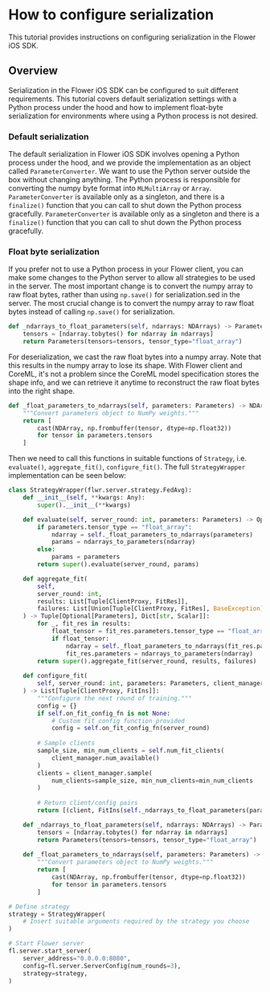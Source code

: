 # How to configure serialization

This tutorial provides instructions on configuring serialization in the Flower iOS SDK.

## Overview

Serialization in the Flower iOS SDK can be configured to suit different requirements. This tutorial covers default serialization settings with a Python process under the hood and how to implement float-byte serialization for environments where using a Python process is not desired.


### Default serialization

The default serialization in Flower iOS SDK involves opening a Python process under the hood, and we provide the implementation as an object called ``ParameterConverter``. We want to use the Python server outside the box without changing anything. The Python process is responsible for converting the numpy byte format into `MLMultiArray` or `Array`. ``ParameterConverter`` is available only as a singleton, and there is a `finalize()` function that you can call to shut down the Python process gracefully. ``ParameterConverter`` is available only as a singleton and there is a `finalize()` function that you can call to shut down the Python process gracefully.

### Float byte serialization

If you prefer not to use a Python process in your Flower client, you can make some changes to the Python server to allow all strategies to be used in the server. The most important change is to convert the numpy array to raw float bytes, rather than using `np.save()` for serialization.sed in the server. The most crucial change is to convert the numpy array to raw float bytes instead of calling `np.save()` for serialization.

```python
def _ndarrays_to_float_parameters(self, ndarrays: NDArrays) -> Parameters:
    tensors = [ndarray.tobytes() for ndarray in ndarrays]
    return Parameters(tensors=tensors, tensor_type="float_array")
```

For deserialization, we cast the raw float bytes into a numpy array. Note that this results in the numpy array to lose its shape. With Flower client and CoreML, it's not a problem since the CoreML model specification stores the shape info, and we can retrieve it anytime to reconstruct the raw float bytes into the right shape.

```python
def _float_parameters_to_ndarrays(self, parameters: Parameters) -> NDArrays:
    """Convert parameters object to NumPy weights."""
    return [
        cast(NDArray, np.frombuffer(tensor, dtype=np.float32))
        for tensor in parameters.tensors
    ]
```

Then we need to call this functions in suitable functions of `Strategy`, i.e. `evaluate()`, `aggregate_fit()`, `configure_fit()`. The full `StrategyWrapper` implementation can be seen below:

```python
class StrategyWrapper(flwr.server.strategy.FedAvg):
    def __init__(self, **kwargs: Any):
        super().__init__(**kwargs)

    def evaluate(self, server_round: int, parameters: Parameters) -> Optional[Tuple[float, Dict[str, Scalar]]]:
        if parameters.tensor_type == "float_array":
            ndarray = self._float_parameters_to_ndarrays(parameters)
            params = ndarrays_to_parameters(ndarray)
        else:
            params = parameters
        return super().evaluate(server_round, params)

    def aggregate_fit(
        self,
        server_round: int,
        results: List[Tuple[ClientProxy, FitRes]],
        failures: List[Union[Tuple[ClientProxy, FitRes], BaseException]],
    ) -> Tuple[Optional[Parameters], Dict[str, Scalar]]:
        for _, fit_res in results:
            float_tensor = fit_res.parameters.tensor_type == "float_array"
            if float_tensor:
                ndarray = self._float_parameters_to_ndarrays(fit_res.parameters)
                fit_res.parameters = ndarrays_to_parameters(ndarray)
        return super().aggregate_fit(server_round, results, failures)
    
    def configure_fit(
        self, server_round: int, parameters: Parameters, client_manager: ClientManager
    ) -> List[Tuple[ClientProxy, FitIns]]:
        """Configure the next round of training."""
        config = {}
        if self.on_fit_config_fn is not None:
            # Custom fit config function provided
            config = self.on_fit_config_fn(server_round)
        
        # Sample clients
        sample_size, min_num_clients = self.num_fit_clients(
            client_manager.num_available()
        )
        clients = client_manager.sample(
            num_clients=sample_size, min_num_clients=min_num_clients
        )
        
        # Return client/config pairs
        return [(client, FitIns(self._ndarrays_to_float_parameters(parameters), config)) for client in clients]

    def _ndarrays_to_float_parameters(self, ndarrays: NDArrays) -> Parameters:
        tensors = [ndarray.tobytes() for ndarray in ndarrays]
        return Parameters(tensors=tensors, tensor_type="float_array")
        
    def _float_parameters_to_ndarrays(self, parameters: Parameters) -> NDArrays:
        """Convert parameters object to NumPy weights."""
        return [
            cast(NDArray, np.frombuffer(tensor, dtype=np.float32))
            for tensor in parameters.tensors
        ]

# Define strategy
strategy = StrategyWrapper(
    # Insert suitable arguments required by the strategy you choose
)

# Start Flower server
fl.server.start_server(
    server_address="0.0.0.0:8080",
    config=fl.server.ServerConfig(num_rounds=3),
    strategy=strategy,
)
```
